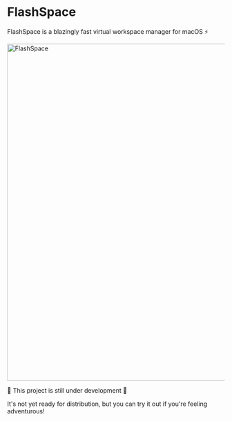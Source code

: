 # FlashSpace

FlashSpace is a blazingly fast virtual workspace manager for macOS ⚡

<img width="781" alt="FlashSpace" src="https://github.com/user-attachments/assets/67a97170-b9c0-462b-a5dd-ca13a8aa8a84" />

🚧 This project is still under development 🚧

It's not yet ready for distribution, but you can try it out if you're feeling adventurous!
